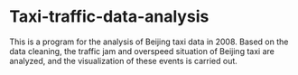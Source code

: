 # Taxi-traffic-data-analysis
This is a program for the analysis of Beijing taxi data in 2008. Based on the data cleaning, the traffic jam and overspeed situation of Beijing taxi are analyzed, and the visualization of these events is carried out.

